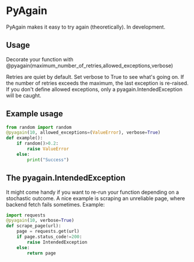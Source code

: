 # PyAgain
PyAgain makes it easy to try again (theoretically). In development.

## Usage
Decorate your function with @pyagain(maximum_number_of_retries,allowed_exceptions,verbose)

Retries are quiet by default. Set verbose to True to see what's going on.
If the number of retries exceeds the maximum, the last exception is re-raised.
If you don't define allowed exceptions, only a pyagain.IntendedException will be caught. 

## Example usage
```python
from random import random
@pyagain(10, allowed_exceptions=(ValueError), verbose=True)
def example():
    if random()>0.2:
        raise ValueError
    else:
        print("Success")
```

## The pyagain.IntendedException
It might come handy if you want to re-run your function depending on a stochastic outcome. A nice example is scraping an unreliable page, where backend fetch fails sometimes. Example:
```python
import requests
@pyagain(10, verbose=True)
def scrape_page(url):
    page = requests.get(url)
    if page.status_code!=200:
        raise IntendedException
    else:
        return page
```


